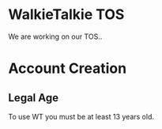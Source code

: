 # WalkieTalkie TOS
We are working on our TOS..

# Account Creation

## Legal Age
To use WT you must be at least 13 years old.
